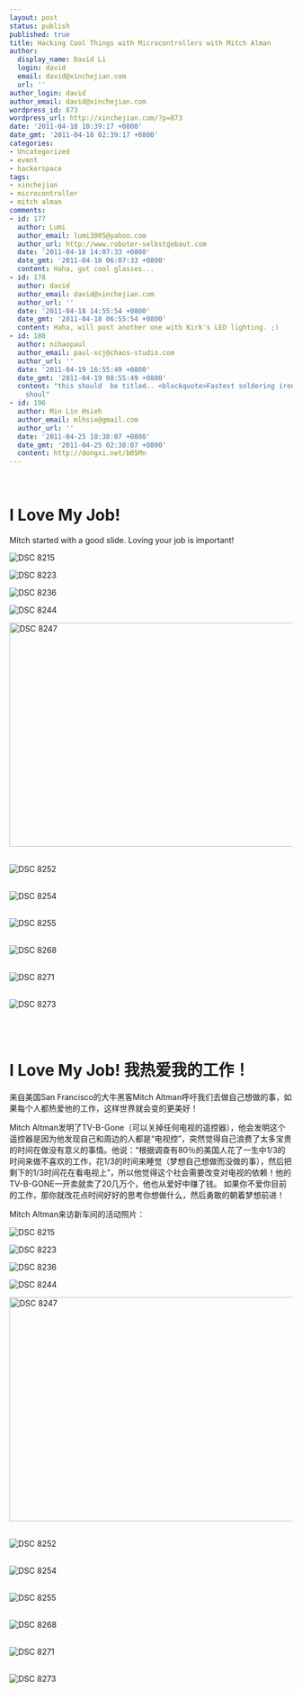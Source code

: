 ```yaml
---
layout: post
status: publish
published: true
title: Hacking Cool Things with Microcontrollers with Mitch Alman
author:
  display_name: David Li
  login: david
  email: david@xinchejian.com
  url: ''
author_login: david
author_email: david@xinchejian.com
wordpress_id: 873
wordpress_url: http://xinchejian.com/?p=873
date: '2011-04-18 10:39:17 +0800'
date_gmt: '2011-04-18 02:39:17 +0800'
categories:
- Uncategorized
- event
- hackerspace
tags:
- xinchejian
- microcontroller
- mitch alman
comments:
- id: 177
  author: Lumi
  author_email: lumi3005@yahoo.com
  author_url: http://www.roboter-selbstgebaut.com
  date: '2011-04-18 14:07:33 +0800'
  date_gmt: '2011-04-18 06:07:33 +0800'
  content: Haha, got cool glasses...
- id: 178
  author: david
  author_email: david@xinchejian.com
  author_url: ''
  date: '2011-04-18 14:55:54 +0800'
  date_gmt: '2011-04-18 06:55:54 +0800'
  content: Haha, will post another one with Kirk's LED lighting. ;)
- id: 180
  author: nihaopaul
  author_email: paul-xcj@chaos-studio.com
  author_url: ''
  date: '2011-04-19 16:55:49 +0800'
  date_gmt: '2011-04-19 08:55:49 +0800'
  content: "this should  be titled.. <blockquote>Fastest soldering iron in the east..</blockquote>\r\n\r\n
    shoul"
- id: 196
  author: Min Lin Hsieh
  author_email: mlhsie@gmail.com
  author_url: ''
  date: '2011-04-25 10:38:07 +0800'
  date_gmt: '2011-04-25 02:38:07 +0800'
  content: http://dongxi.net/b05Mn
---
```

<p><!--:en--><br />
<h1>I Love My Job!</h1></p>
<p>Mitch started with a good slide. Loving your job is important!</p></p>
<p><img style="display:block; margin-left:auto; margin-right:auto;" src="http://xinchejian.com/wp-content/uploads/2011/04/DSC_8215.jpg" alt="DSC 8215" title="DSC_8215.JPG" border="0"/></p></p>
<p><img style="display:block; margin-left:auto; margin-right:auto;" src="http://xinchejian.com/wp-content/uploads/2011/04/DSC_8223.jpg" alt="DSC 8223" title="DSC_8223.JPG" border="0" /></p></p>
<p><img style="display:block; margin-left:auto; margin-right:auto;" src="http://xinchejian.com/wp-content/uploads/2011/04/DSC_8236.jpg" alt="DSC 8236" title="DSC_8236.JPG" border="0"/></p></p>
<p><img style="display:block; margin-left:auto; margin-right:auto;" src="http://xinchejian.com/wp-content/uploads/2011/04/DSC_8244.jpg" alt="DSC 8244" title="DSC_8244.JPG" border="0"/></p></p>
<p>
<img style="display:block; margin-left:auto; margin-right:auto;" src="http://xinchejian.com/wp-content/uploads/2011/04/DSC_8247.jpg" alt="DSC 8247" title="DSC_8247.JPG" border="0" width="600" height="398" /><br />
</p></p>
<p>
<img style="display:block; margin-left:auto; margin-right:auto;" src="http://xinchejian.com/wp-content/uploads/2011/04/DSC_8252.jpg" alt="DSC 8252" title="DSC_8252.JPG" border="0"/><br />
</p></p>
<p>
<img style="display:block; margin-left:auto; margin-right:auto;" src="http://xinchejian.com/wp-content/uploads/2011/04/DSC_8254.jpg" alt="DSC 8254" title="DSC_8254.JPG" border="0"/><br />
</p></p>
<p>
<img style="display:block; margin-left:auto; margin-right:auto;" src="http://xinchejian.com/wp-content/uploads/2011/04/DSC_8255.jpg" alt="DSC 8255" title="DSC_8255.JPG" border="0"/><br />
</p></p>
<p>
<img style="display:block; margin-left:auto; margin-right:auto;" src="http://xinchejian.com/wp-content/uploads/2011/04/DSC_8268.jpg" alt="DSC 8268" title="DSC_8268.JPG" border="0"/><br />
</p></p>
<p>
<img style="display:block; margin-left:auto; margin-right:auto;" src="http://xinchejian.com/wp-content/uploads/2011/04/DSC_8271.jpg" alt="DSC 8271" title="DSC_8271.JPG" border="0"/><br />
</p></p>
<p>
<img style="display:block; margin-left:auto; margin-right:auto;" src="http://xinchejian.com/wp-content/uploads/2011/04/DSC_8273.jpg" alt="DSC 8273" title="DSC_8273.JPG" border="0"/><br />
</p><!--:--><!--:zh--><br />
<h1>I Love My Job! 我热爱我的工作！</h1></p>
<p>来自美国San Francisco的大牛黑客Mitch Altman呼吁我们去做自己想做的事，如果每个人都热爱他的工作，这样世界就会变的更美好！</p>
<p>Mitch Altman发明了TV-B-Gone（可以关掉任何电视的遥控器），他会发明这个遥控器是因为他发现自己和周边的人都是&ldquo;电视控&rdquo;，突然觉得自己浪费了太多宝贵的时间在做没有意义的事情。他说：&ldquo;根据调查有80％的美国人花了一生中1/3的时间来做不喜欢的工作，花1/3的时间来睡觉（梦想自己想做而没做的事），然后把剩下的1/3时间花在看电视上&rdquo;，所以他觉得这个社会需要改变对电视的依赖！他的TV-B-GONE一开卖就卖了20几万个，他也从爱好中赚了钱。 如果你不爱你目前的工作，那你就改花点时间好好的思考你想做什么，然后勇敢的朝着梦想前进！</p></p>
<p>Mitch Altman来访新车间的活动照片：</p>
<p><img style="display:block; margin-left:auto; margin-right:auto;" src="http://xinchejian.com/wp-content/uploads/2011/04/DSC_8215.jpg" alt="DSC 8215" title="DSC_8215.JPG" border="0"/></p></p>
<p><img style="display:block; margin-left:auto; margin-right:auto;" src="http://xinchejian.com/wp-content/uploads/2011/04/DSC_8223.jpg" alt="DSC 8223" title="DSC_8223.JPG" border="0" /></p></p>
<p><img style="display:block; margin-left:auto; margin-right:auto;" src="http://xinchejian.com/wp-content/uploads/2011/04/DSC_8236.jpg" alt="DSC 8236" title="DSC_8236.JPG" border="0"/></p></p>
<p><img style="display:block; margin-left:auto; margin-right:auto;" src="http://xinchejian.com/wp-content/uploads/2011/04/DSC_8244.jpg" alt="DSC 8244" title="DSC_8244.JPG" border="0"/></p></p>
<p>
<img style="display:block; margin-left:auto; margin-right:auto;" src="http://xinchejian.com/wp-content/uploads/2011/04/DSC_8247.jpg" alt="DSC 8247" title="DSC_8247.JPG" border="0" width="600" height="398" /><br />
</p></p>
<p>
<img style="display:block; margin-left:auto; margin-right:auto;" src="http://xinchejian.com/wp-content/uploads/2011/04/DSC_8252.jpg" alt="DSC 8252" title="DSC_8252.JPG" border="0"/><br />
</p></p>
<p>
<img style="display:block; margin-left:auto; margin-right:auto;" src="http://xinchejian.com/wp-content/uploads/2011/04/DSC_8254.jpg" alt="DSC 8254" title="DSC_8254.JPG" border="0"/><br />
</p></p>
<p>
<img style="display:block; margin-left:auto; margin-right:auto;" src="http://xinchejian.com/wp-content/uploads/2011/04/DSC_8255.jpg" alt="DSC 8255" title="DSC_8255.JPG" border="0"/><br />
</p></p>
<p>
<img style="display:block; margin-left:auto; margin-right:auto;" src="http://xinchejian.com/wp-content/uploads/2011/04/DSC_8268.jpg" alt="DSC 8268" title="DSC_8268.JPG" border="0"/><br />
</p></p>
<p>
<img style="display:block; margin-left:auto; margin-right:auto;" src="http://xinchejian.com/wp-content/uploads/2011/04/DSC_8271.jpg" alt="DSC 8271" title="DSC_8271.JPG" border="0"/><br />
</p></p>
<p>
<img style="display:block; margin-left:auto; margin-right:auto;" src="http://xinchejian.com/wp-content/uploads/2011/04/DSC_8273.jpg" alt="DSC 8273" title="DSC_8273.JPG" border="0"/><br />
</p><!--:--></p>
